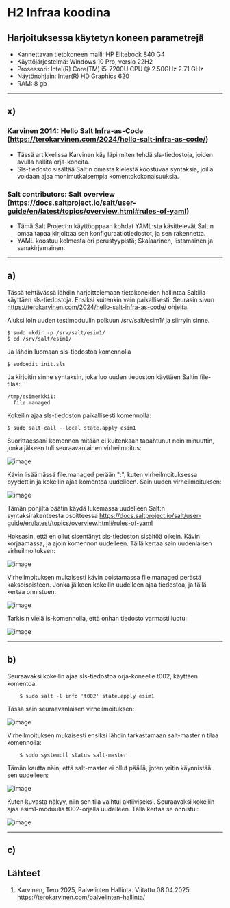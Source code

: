 # H2 Infraa koodina

## Harjoituksessa käytetyn koneen parametrejä

- Kannettavan tietokoneen malli: HP Elitebook 840 G4
- Käyttöjärjestelmä: Windows 10 Pro, versio 22H2
- Prosessori: Intel(R) Core(TM) i5-7200U CPU @ 2.50GHz 2.71 GHz
- Näytönohjain: Inter(R) HD Graphics 620
- RAM: 8 gb

------------------------------------------------------------------------

## x) 

### Karvinen 2014: Hello Salt Infra-as-Code (https://terokarvinen.com/2024/hello-salt-infra-as-code/)

- Tässä artikkelissa Karvinen käy läpi miten tehdä sls-tiedostoja, joiden avulla hallita orja-koneita.
- Sls-tiedosto sisältää Salt:n omasta kielestä koostuvaa syntaksia, joilla voidaan ajaa monimutkaisempia komentokokonaisuuksia.

### Salt contributors: Salt overview (https://docs.saltproject.io/salt/user-guide/en/latest/topics/overview.html#rules-of-yaml)

- Tämä Salt Project:n käyttöoppaan kohdat YAML:sta käsittelevät Salt:n omaa tapaa kirjoittaa sen konfiguraatiotiedostot, ja sen rakennetta.
- YAML koostuu kolmesta eri perustyypistä; Skalaarinen, listamainen ja sanakirjamainen.

--------------------------------------------------------------------------

## a)

Tässä tehtävässä lähdin harjoittelemaan tietokoneiden hallintaa Saltilla käyttäen sls-tiedostoja. Ensiksi kuitenkin vain paikallisesti. Seurasin sivun https://terokarvinen.com/2024/hello-salt-infra-as-code/ ohjeita.

Aluksi loin uuden testimoduulin polkuun /srv/salt/esim1/ ja siirryin sinne.

    $ sudo mkdir -p /srv/salt/esim1/
    $ cd /srv/salt/esim1/

Ja lähdin luomaan sls-tiedostoa komennolla

    $ sudoedit init.sls

Ja kirjoitin sinne syntaksin, joka luo uuden tiedoston käyttäen Saltin file-tilaa:

    /tmp/esimerkki1:
      file.managed

Kokeilin ajaa sls-tiedoston paikallisesti komennolla:

    $ sudo salt-call --local state.apply esim1

Suorittaessani komennon mitään ei kuitenkaan tapahtunut noin minuuttin, jonka jälkeen tuli seuraavanlainen virheilmoitus:

![image](https://github.com/user-attachments/assets/3c5a4976-e672-4c54-a5b2-e2bca0d1d3a5)

Kävin lisäämässä file.managed perään ":", kuten virheilmoituksessa pyydettiin ja kokeilin ajaa komentoa uudelleen. Sain uuden virheilmoituksen:

![image](https://github.com/user-attachments/assets/5c252f34-6bf0-40b1-ab03-3a2ab5232e17)

Tämän pohjilta päätin käydä lukemassa uudelleen Salt:n syntaksirakenteesta osoitteessa https://docs.saltproject.io/salt/user-guide/en/latest/topics/overview.html#rules-of-yaml

Hoksasin, että en ollut sisentänyt sls-tiedoston sisältöä oikein. Kävin korjaamassa, ja ajoin komennon uudelleen. Tällä kertaa sain uudenlaisen virheilmoituksen:

![image](https://github.com/user-attachments/assets/572fe29b-5738-420a-a607-a947e08182be)

Virheilmoituksen mukaisesti kävin poistamassa file.managed perästä kaksoispisteen. Jonka jälkeen kokeilin uudelleen ajaa tiedostoa, ja tällä kertaa onnistuen:

![image](https://github.com/user-attachments/assets/daf8c1c7-fb43-4c72-adff-12abb7f7f6d2)

Tarkisin vielä ls-komennolla, että onhan tiedosto varmasti luotu:

![image](https://github.com/user-attachments/assets/6af45ff9-96e7-4fce-9356-dee1e4d16b30)


-------------------------------------------------------------------

## b)

Seuraavaksi kokeilin ajaa sls-tiedostoa orja-koneelle t002, käyttäen komentoa:

        $ sudo salt -l info 't002' state.apply esim1

Tässä sain seuraavanlaisen virheilmoituksen:

![image](https://github.com/user-attachments/assets/b7ccb022-13d3-416a-b02d-77bf6e00a9bd)

Virheilmoituksen mukaisesti ensiksi lähdin tarkastamaan salt-master:n tilaa komennolla:

        $ sudo systemctl status salt-master

Tämän kautta näin, että salt-master ei ollut päällä, joten yritin käynnistää sen uudelleen:

![image](https://github.com/user-attachments/assets/fcf464b7-d629-42ba-86ce-e42df28fb0ac)

Kuten kuvasta näkyy, niin sen tila vaihtui aktiiviseksi. Seuraavaksi kokeilin ajaa esim1-moduulia t002-orjalla uudelleen. Tällä kertaa se onnistui: 

![image](https://github.com/user-attachments/assets/4fa08deb-bbc6-4bd6-8f12-8e1a189117b5)

------------------------------------------------------------------

## c)






## Lähteet

1. Karvinen, Tero 2025, Palvelinten Hallinta. Viitattu 08.04.2025. https://terokarvinen.com/palvelinten-hallinta/
